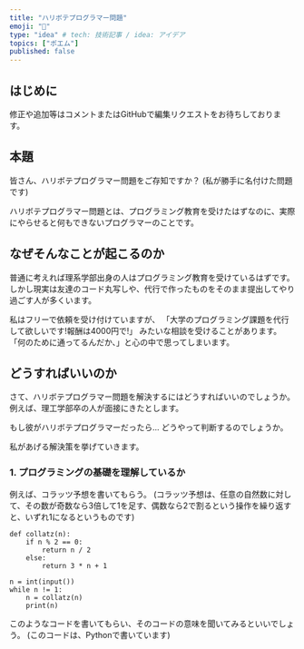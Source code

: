 ```yaml
---
title: "ハリボテプログラマー問題"
emoji: "👻"
type: "idea" # tech: 技術記事 / idea: アイデア
topics: ["ポエム"]
published: false
---
```


## はじめに

修正や追加等はコメントまたはGitHubで編集リクエストをお待ちしております。

## 本題

皆さん、ハリボテプログラマー問題をご存知ですか？
(私が勝手に名付けた問題です)

ハリボテプログラマー問題とは、プログラミング教育を受けたはずなのに、実際にやらせると何もできないプログラマーのことです。

## なぜそんなことが起こるのか

普通に考えれば理系学部出身の人はプログラミング教育を受けているはずです。
しかし現実は友達のコード丸写しや、代行で作ったものをそのまま提出してやり過ごす人が多くいます。

私はフリーで依頼を受け付けていますが、
「大学のプログラミング課題を代行して欲しいです!報酬は4000円で!」
みたいな相談を受けることがあります。
「何のために通ってるんだか、」と心の中で思ってしまいます。

## どうすればいいのか

さて、ハリボテプログラマー問題を解決するにはどうすればいいのでしょうか。
例えば、理工学部卒の人が面接にきたとします。

もし彼がハリボテプログラマーだったら...
どうやって判断するのでしょうか。

私があげる解決策を挙げていきます。

### 1. プログラミングの基礎を理解しているか

例えば、コラッツ予想を書いてもらう。
(コラッツ予想は、任意の自然数に対して、その数が奇数なら3倍して1を足す、偶数なら2で割るという操作を繰り返すと、いずれ1になるというものです)

```python:Python
def collatz(n):
    if n % 2 == 0:
        return n / 2
    else:
        return 3 * n + 1

n = int(input())
while n != 1:
    n = collatz(n)
    print(n)
```

このようなコードを書いてもらい、そのコードの意味を聞いてみるといいでしょう。
(このコードは、Pythonで書いています)

